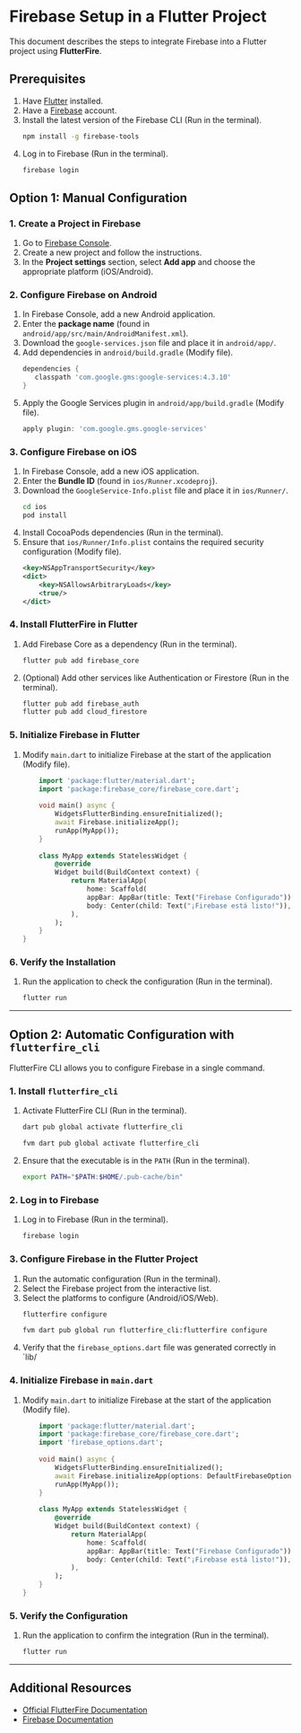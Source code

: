 # Firebase Setup in a Flutter Project

This document describes the steps to integrate Firebase into a Flutter project using **FlutterFire**.

## Prerequisites

1. Have [Flutter](https://flutter.dev/docs/get-started/install) installed. 
2. Have a [Firebase](https://firebase.google.com/) account. 
3. Install the latest version of the Firebase CLI (Run in the terminal).
    ```sh
    npm install -g firebase-tools
    ```
4. Log in to Firebase (Run in the terminal).
   ```sh
   firebase login
    ```

## Option 1: Manual Configuration

### 1. Create a Project in Firebase

1.  Go to [Firebase Console](https://console.firebase.google.com/).
2.  Create a new project and follow the instructions.
3.  In the **Project settings** section, select **Add app** and choose the appropriate platform (iOS/Android).

### 2. Configure Firebase on Android

1. In Firebase Console, add a new Android application. 
2. Enter the **package name** (found in `android/app/src/main/AndroidManifest.xml`). 
3. Download the `google-services.json` file and place it in `android/app/`. 
4. Add dependencies in `android/build.gradle` (Modify file).
    ```gradle
   dependencies {
       classpath 'com.google.gms:google-services:4.3.10'
   }
    ```
5. Apply the Google Services plugin in `android/app/build.gradle` (Modify file).
   ```gradle
   apply plugin: 'com.google.gms.google-services'
    ```

### 3. Configure Firebase on iOS

1. In Firebase Console, add a new iOS application. 
2. Enter the **Bundle ID** (found in `ios/Runner.xcodeproj`). 
3. Download the `GoogleService-Info.plist` file and place it in `ios/Runner/`.
    ```sh
    cd ios
    pod install
    ```
4. Install CocoaPods dependencies (Run in the terminal). 
5. Ensure that `ios/Runner/Info.plist` contains the required security configuration (Modify file).
    ```xml
    <key>NSAppTransportSecurity</key>
    <dict>
        <key>NSAllowsArbitraryLoads</key>
        <true/>
    </dict>
    ```

### 4. Install FlutterFire in Flutter

1. Add Firebase Core as a dependency (Run in the terminal).
    ```sh
   flutter pub add firebase_core
    ```
2. (Optional) Add other services like Authentication or Firestore (Run in the terminal).
    ```sh
   flutter pub add firebase_auth
   flutter pub add cloud_firestore
    ```

### 5. Initialize Firebase in Flutter

1. Modify `main.dart` to initialize Firebase at the start of the application (Modify file).
    ```dart
        import 'package:flutter/material.dart';
        import 'package:firebase_core/firebase_core.dart';
        
        void main() async {
            WidgetsFlutterBinding.ensureInitialized();
            await Firebase.initializeApp();
            runApp(MyApp());
        }
        
        class MyApp extends StatelessWidget {
            @override
            Widget build(BuildContext context) {
                return MaterialApp(
                    home: Scaffold(
                    appBar: AppBar(title: Text("Firebase Configurado")),
                    body: Center(child: Text("¡Firebase está listo!")),
                ),
            );
        }
    }
    ```

### 6. Verify the Installation

1. Run the application to check the configuration (Run in the terminal).
    ```sh
   flutter run
    ```

---

## Option 2: Automatic Configuration with `flutterfire_cli`

FlutterFire CLI allows you to configure Firebase in a single command.

### 1. Install `flutterfire_cli`

1. Activate FlutterFire CLI (Run in the terminal).
    ```sh
   dart pub global activate flutterfire_cli
    ```
   ```sh
   fvm dart pub global activate flutterfire_cli
    ```
2. Ensure that the executable is in the `PATH` (Run in the terminal).
    ```sh
   export PATH="$PATH:$HOME/.pub-cache/bin"
   ```

### 2. Log in to Firebase

1. Log in to Firebase (Run in the terminal).
    ```sh
    firebase login
    ```

### 3. Configure Firebase in the Flutter Project

1. Run the automatic configuration (Run in the terminal). 
2. Select the Firebase project from the interactive list. 
3. Select the platforms to configure (Android/iOS/Web).
    ```sh
   flutterfire configure
   ```
    ```sh
   fvm dart pub global run flutterfire_cli:flutterfire configure
   ```
4. Verify that the `firebase_options.dart` file was generated correctly in `lib/

### 4. Initialize Firebase in `main.dart`

1. Modify `main.dart` to initialize Firebase at the start of the application (Modify file).
    ```dart
        import 'package:flutter/material.dart';
        import 'package:firebase_core/firebase_core.dart';
        import 'firebase_options.dart';
        
        void main() async {
            WidgetsFlutterBinding.ensureInitialized();
            await Firebase.initializeApp(options: DefaultFirebaseOptions.currentPlatform);
            runApp(MyApp());
        }
        
        class MyApp extends StatelessWidget {
            @override
            Widget build(BuildContext context) {
                return MaterialApp(
                    home: Scaffold(
                    appBar: AppBar(title: Text("Firebase Configurado")),
                    body: Center(child: Text("¡Firebase está listo!")),
                ),
            );
        }
    }
    ```

### 5. Verify the Configuration

1. Run the application to confirm the integration (Run in the terminal).
    ```sh
   flutter run
    ```
---

## Additional Resources

-   [Official FlutterFire Documentation](https://firebase.flutter.dev/)
-   [Firebase Documentation](https://firebase.google.com/docs)